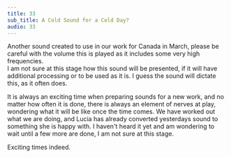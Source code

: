 ```yaml
---
title: 33
sub_title: A Cold Sound for a Cold Day?
audio: 33
---
```


Another sound created to use in our work for Canada in March, please be careful with the volume this is played as it includes some very high frequencies.  
I am not sure at this stage how this sound will be presented, if it will have additional processing or to be used as it is. I guess the sound will dictate this, as it often does.

It is always an exciting time when preparing sounds for a new work, and no matter how often it is done, there is always an element of nerves at play, wondering what it will be like once the time comes. We have worked out what we are doing, and Lucia has already converted yesterdays sound to something she is happy with. I haven't heard it yet and am wondering to wait until a few more are done, I am not sure at this stage. 

Exciting times indeed.